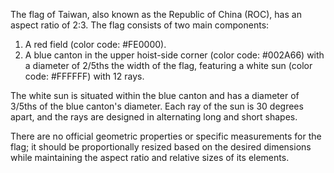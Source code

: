 The flag of Taiwan, also known as the Republic of China (ROC), has an aspect ratio of 2:3. The flag consists of two main components:

1. A red field (color code: #FE0000).
2. A blue canton in the upper hoist-side corner (color code: #002A66) with a diameter of 2/5ths the width of the flag, featuring a white sun (color code: #FFFFFF) with 12 rays.

The white sun is situated within the blue canton and has a diameter of 3/5ths of the blue canton's diameter. Each ray of the sun is 30 degrees apart, and the rays are designed in alternating long and short shapes.

There are no official geometric properties or specific measurements for the flag; it should be proportionally resized based on the desired dimensions while maintaining the aspect ratio and relative sizes of its elements.